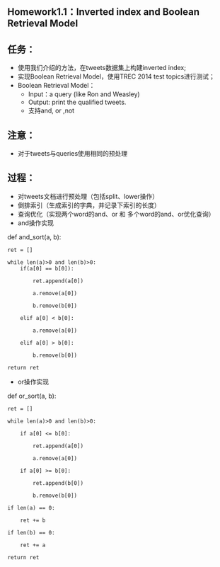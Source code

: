 Homework1.1：Inverted index and Boolean Retrieval Model
---
## 任务：
- 使用我们介绍的方法，在tweets数据集上构建inverted index; 
- 实现Boolean Retrieval Model，使用TREC 2014 test topics进行测试； 
- Boolean Retrieval Model： 
   + Input：a query (like Ron and Weasley) 
   + Output: print the qualified tweets. 
   + 支持and, or ,not 
## 注意：
- 对于tweets与queries使用相同的预处理
## 过程：
- 对tweets文档进行预处理（包括split、lower操作）
- 倒排索引（生成索引的字典，并记录下索引的长度）
- 查询优化（实现两个word的and、or 和 多个word的and、or优化查询）
- and操作实现

def and_sort(a, b):

    ret = []
    
    while len(a)>0 and len(b)>0:
        if(a[0] == b[0]):
        
            ret.append(a[0])
            
            a.remove(a[0])
            
            b.remove(b[0])
            
        elif a[0] < b[0]:
        
            a.remove(a[0])
            
        elif a[0] > b[0]:
        
            b.remove(b[0])
            
    return ret
- or操作实现

def or_sort(a, b):

    ret = []
    
    while len(a)>0 and len(b)>0:
    
        if a[0] <= b[0]:
        
            ret.append(a[0])
            
            a.remove(a[0])
            
        if a[0] >= b[0]:
        
            ret.append(b[0])
            
            b.remove(b[0])
            
    if len(a) == 0:
    
        ret += b
        
    if len(b) == 0:
    
        ret += a
        
    return ret

